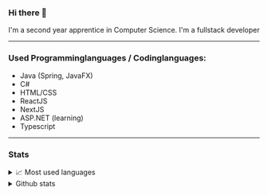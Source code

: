 ### Hi there 👋

I'm a second year apprentice in Computer Science.
I'm a fullstack developer

---
### Used Programminglanguages / Codinglanguages:
- Java (Spring, JavaFX)
- C#
- HTML/CSS
- ReactJS
- NextJS
- ASP.NET (learning)
- Typescript
---
### Stats

<details>
  <summary>📈 Most used languages</summary>
  <br>
  <img align="center" alt="shan15dev's most used languages" src="https://github-readme-stats.vercel.app/api/top-langs/?username=shan15&langs_count=8&theme=cobalt" />
</details>
<details>
  <summary>Github stats</summary>
  <br>
  <img align="center" alt="shan15dev's github stats" src="https://github-readme-stats.vercel.app/api?username=shan15"/>
</details>
